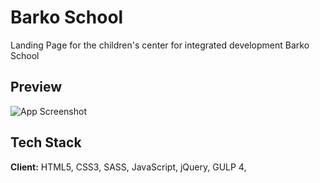 # Barko School

Landing Page for the children's center for integrated development Barko School

## Preview

![App Screenshot](http://danilarose.net/preview_projects_github/barko-school-home-page.png)


## Tech Stack

**Client:** HTML5, CSS3, SASS, JavaScript, jQuery, GULP 4,